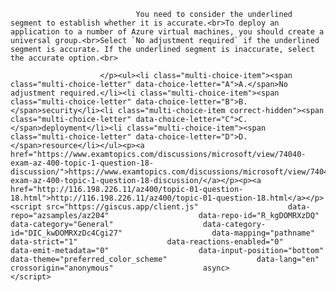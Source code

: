 <p class="card-text">
							
								You need to consider the underlined segment to establish whether it is accurate.<br>To deploy an application to a number of Azure virtual machines, you should create a universal group.<br>Select `No adjustment required` if the underlined segment is accurate. If the underlined segment is inaccurate, select the accurate option.<br>
							
						</p><ul><li class="multi-choice-item"><span class="multi-choice-letter" data-choice-letter="A">A.</span>No adjustment required.</li><li class="multi-choice-item"><span class="multi-choice-letter" data-choice-letter="B">B.</span>security</li><li class="multi-choice-item correct-hidden"><span class="multi-choice-letter" data-choice-letter="C">C.</span>deployment</li><li class="multi-choice-item"><span class="multi-choice-letter" data-choice-letter="D">D.</span>resource</li></ul><p><a href="https://www.examtopics.com/discussions/microsoft/view/74040-exam-az-400-topic-1-question-18-discussion/">https://www.examtopics.com/discussions/microsoft/view/74040-exam-az-400-topic-1-question-18-discussion/</a></p><p><a href="http://116.198.226.11/az400/topic-01-question-18.html">http://116.198.226.11/az400/topic-01-question-18.html</a></p><script src="https://giscus.app/client.js"                    data-repo="azsamples/az204"                    data-repo-id="R_kgDOMRXzDQ"                    data-category="General"                    data-category-id="DIC_kwDOMRXzDc4Cgi27"                    data-mapping="pathname"                    data-strict="1"                    data-reactions-enabled="0"                    data-emit-metadata="0"                    data-input-position="bottom"                    data-theme="preferred_color_scheme"                    data-lang="en"                    crossorigin="anonymous"                    async>                    </script>